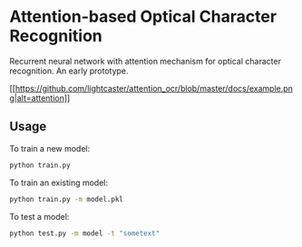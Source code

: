 # Attention-based Optical Character Recognition #

Recurrent neural network with attention mechanism for optical character recognition. An early prototype. 

[[https://github.com/lightcaster/attention_ocr/blob/master/docs/example.png|alt=attention]]

## Usage ##

To train a new model:
```bash
python train.py 
```
To train an existing model:
```bash
python train.py -m model.pkl
```
To test a model:
```bash
python test.py -m model -t "sometext"
```
